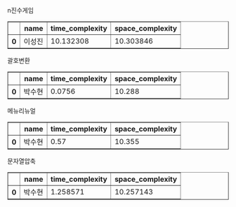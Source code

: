 n진수게임 

<table border="1" class="dataframe">
  <thead>
    <tr style="text-align: right;">
      <th></th>
      <th>name</th>
      <th>time_complexity</th>
      <th>space_complexity</th>
    </tr>
  </thead>
  <tbody>
    <tr>
      <th>0</th>
      <td>이성진</td>
      <td>10.132308</td>
      <td>10.303846</td>
    </tr>
  </tbody>
</table>괄호변환 

<table border="1" class="dataframe">
  <thead>
    <tr style="text-align: right;">
      <th></th>
      <th>name</th>
      <th>time_complexity</th>
      <th>space_complexity</th>
    </tr>
  </thead>
  <tbody>
    <tr>
      <th>0</th>
      <td>박수현</td>
      <td>0.0756</td>
      <td>10.288</td>
    </tr>
  </tbody>
</table>메뉴리뉴얼 

<table border="1" class="dataframe">
  <thead>
    <tr style="text-align: right;">
      <th></th>
      <th>name</th>
      <th>time_complexity</th>
      <th>space_complexity</th>
    </tr>
  </thead>
  <tbody>
    <tr>
      <th>0</th>
      <td>박수현</td>
      <td>0.57</td>
      <td>10.355</td>
    </tr>
  </tbody>
</table>문자열압축 

<table border="1" class="dataframe">
  <thead>
    <tr style="text-align: right;">
      <th></th>
      <th>name</th>
      <th>time_complexity</th>
      <th>space_complexity</th>
    </tr>
  </thead>
  <tbody>
    <tr>
      <th>0</th>
      <td>박수현</td>
      <td>1.258571</td>
      <td>10.257143</td>
    </tr>
  </tbody>
</table>